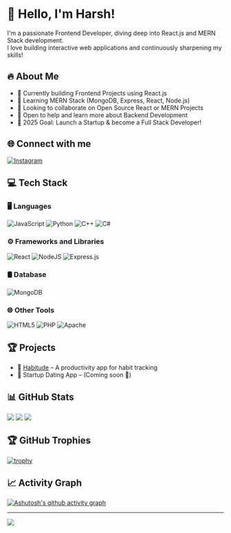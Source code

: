 # 👋 Hello, I'm Harsh!
I'm a passionate Frontend Developer, diving deep into React.js and MERN Stack development.  
I love building interactive web applications and continuously sharpening my skills!

## 🔥 About Me
- 🔭 Currently building Frontend Projects using React.js
- 🌱 Learning MERN Stack (MongoDB, Express, React, Node.js)
- 👯 Looking to collaborate on Open Source React or MERN Projects
- 🤝 Open to help and learn more about Backend Development
- 🎯 2025 Goal: Launch a Startup & become a Full Stack Developer!

## 🌐 Connect with me
[![Instagram](https://img.shields.io/badge/Instagram-%23E4405F.svg?logo=Instagram&logoColor=white)](https://instagram.com/ntcorpse)

## 💻 Tech Stack
### 🖥️ Languages
![JavaScript](https://img.shields.io/badge/javascript-%23323330.svg?style=for-the-badge&logo=javascript&logoColor=%23F7DF1E) 
![Python](https://img.shields.io/badge/python-3670A0?style=for-the-badge&logo=python&logoColor=ffdd54) 
![C++](https://img.shields.io/badge/c++-%2300599C.svg?style=for-the-badge&logo=c%2B%2B&logoColor=white)
![C#](https://img.shields.io/badge/c%23-%23239120.svg?style=for-the-badge&logo=csharp&logoColor=white)

### ⚙️ Frameworks and Libraries
![React](https://img.shields.io/badge/react-%2320232a.svg?style=for-the-badge&logo=react&logoColor=%2361DAFB)
![NodeJS](https://img.shields.io/badge/node.js-6DA55F?style=for-the-badge&logo=node.js&logoColor=white)
![Express.js](https://img.shields.io/badge/express.js-%23404d59.svg?style=for-the-badge&logo=express&logoColor=%2361DAFB)

### 🛢️ Database
![MongoDB](https://img.shields.io/badge/MongoDB-4EA94B?style=for-the-badge&logo=mongodb&logoColor=white)

### 🌐 Other Tools
![HTML5](https://img.shields.io/badge/html5-%23E34F26.svg?style=for-the-badge&logo=html5&logoColor=white)
![PHP](https://img.shields.io/badge/php-%23777BB4.svg?style=for-the-badge&logo=php&logoColor=white)
![Apache](https://img.shields.io/badge/apache-%23D42029.svg?style=for-the-badge&logo=apache&logoColor=white)

## 🏆 Projects
- 📱 [Habitude](https://github.com/Harshlikescoding/habitude) – A productivity app for habit tracking
- 🚀 Startup Dating App – (Coming soon 🚧)

## 📊 GitHub Stats
![](https://github-readme-stats.vercel.app/api?username=Harshlikescoding&theme=dark&hide_border=false&include_all_commits=true&count_private=true)
![](https://github-readme-streak-stats.herokuapp.com/?user=Harshlikescoding&theme=dark&hide_border=false)
![](https://github-readme-stats.vercel.app/api/top-langs/?username=Harshlikescoding&theme=dark&hide_border=false&layout=compact)

## 🏆 GitHub Trophies
[![trophy](https://github-profile-trophy.vercel.app/?username=Harshlikescoding&theme=darkhub&margin-w=15)](https://github.com/ryo-ma/github-profile-trophy)

## 📈 Activity Graph
[![Ashutosh's github activity graph](https://github-readme-activity-graph.cyclic.app/graph?username=Harshlikescoding&theme=dracula)](https://github.com/ashutosh00710/github-readme-activity-graph)

---
[![](https://visitcount.itsvg.in/api?id=Harshlikescoding&icon=0&color=0)](https://visitcount.itsvg.in)
